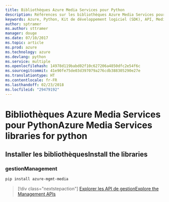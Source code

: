 ```yaml
---
title: Bibliothèques Azure Media Services pour Python
description: Références sur les bibliothèques Azure Media Services pour Python
keywords: Azure, Python, Kit de développement logiciel (SDK), API, Media Services
author: sptramer
ms.author: sttramer
manager: douge
ms.date: 07/10/2017
ms.topic: article
ms.prod: azure
ms.technology: azure
ms.devlang: python
ms.service: multiple
ms.openlocfilehash: 14978d119babd02f10c627206a4850dfc2e54f6c
ms.sourcegitcommit: 41e90fe75de03d397079a276cdb388305290e27e
ms.translationtype: HT
ms.contentlocale: fr-FR
ms.lasthandoff: 02/23/2018
ms.locfileid: "29479192"
---
```

# <a name="azure-media-services-libraries-for-python"></a><span data-ttu-id="16cfc-104">Bibliothèques Azure Media Services pour Python</span><span class="sxs-lookup"><span data-stu-id="16cfc-104">Azure Media Services libraries for python</span></span>

## <a name="install-the-libraries"></a><span data-ttu-id="16cfc-105">Installer les bibliothèques</span><span class="sxs-lookup"><span data-stu-id="16cfc-105">Install the libraries</span></span>


### <a name="management"></a><span data-ttu-id="16cfc-106">gestion</span><span class="sxs-lookup"><span data-stu-id="16cfc-106">Management</span></span>

```bash
pip install azure-mgmt-media
```
> [!div class="nextstepaction"]
> [<span data-ttu-id="16cfc-107">Explorer les API de gestion</span><span class="sxs-lookup"><span data-stu-id="16cfc-107">Explore the Management APIs</span></span>](/python/api/overview/azure/mediaservices/management)